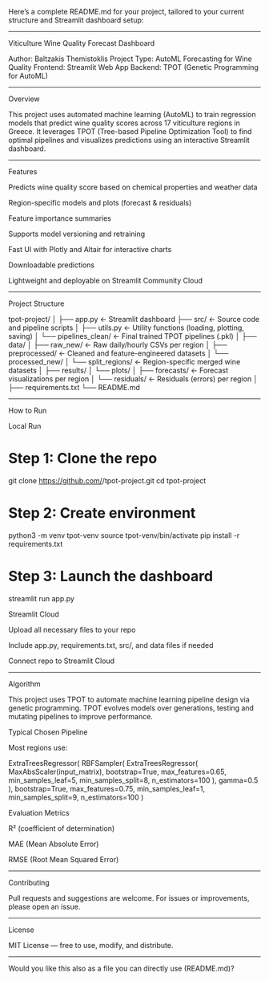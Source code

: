 Here’s a complete README.md for your project, tailored to your current structure and Streamlit dashboard setup:


---

Viticulture Wine Quality Forecast Dashboard

Author: Baltzakis Themistoklis
Project Type: AutoML Forecasting for Wine Quality
Frontend: Streamlit Web App
Backend: TPOT (Genetic Programming for AutoML)


---

Overview

This project uses automated machine learning (AutoML) to train regression models that predict wine quality scores across 17 viticulture regions in Greece. It leverages TPOT (Tree-based Pipeline Optimization Tool) to find optimal pipelines and visualizes predictions using an interactive Streamlit dashboard.


---

Features

Predicts wine quality score based on chemical properties and weather data

Region-specific models and plots (forecast & residuals)

Feature importance summaries

Supports model versioning and retraining

Fast UI with Plotly and Altair for interactive charts

Downloadable predictions

Lightweight and deployable on Streamlit Community Cloud



---

Project Structure

tpot-project/
│
├── app.py                      ← Streamlit dashboard
├── src/                        ← Source code and pipeline scripts
│   ├── utils.py                ← Utility functions (loading, plotting, saving)
│   └── pipelines_clean/        ← Final trained TPOT pipelines (.pkl)
│
├── data/
│   ├── raw_new/                ← Raw daily/hourly CSVs per region
│   ├── preprocessed/           ← Cleaned and feature-engineered datasets
│   └── processed_new/
│       └── split_regions/      ← Region-specific merged wine datasets
│
├── results/
│   └── plots/
│       ├── forecasts/          ← Forecast visualizations per region
│       └── residuals/          ← Residuals (errors) per region
│
├── requirements.txt
└── README.md


---

How to Run

Local Run

# Step 1: Clone the repo
git clone https://github.com/<your-repo>/tpot-project.git
cd tpot-project

# Step 2: Create environment
python3 -m venv tpot-venv
source tpot-venv/bin/activate
pip install -r requirements.txt

# Step 3: Launch the dashboard
streamlit run app.py

Streamlit Cloud

Upload all necessary files to your repo

Include app.py, requirements.txt, src/, and data files if needed

Connect repo to Streamlit Cloud



---

Algorithm

This project uses TPOT to automate machine learning pipeline design via genetic programming.
TPOT evolves models over generations, testing and mutating pipelines to improve performance.

Typical Chosen Pipeline

Most regions use:

ExtraTreesRegressor(
    RBFSampler(
        ExtraTreesRegressor(
            MaxAbsScaler(input_matrix),
            bootstrap=True,
            max_features=0.65,
            min_samples_leaf=5,
            min_samples_split=8,
            n_estimators=100
        ),
        gamma=0.5
    ),
    bootstrap=True,
    max_features=0.75,
    min_samples_leaf=1,
    min_samples_split=9,
    n_estimators=100
)

Evaluation Metrics

R² (coefficient of determination)

MAE (Mean Absolute Error)

RMSE (Root Mean Squared Error)



---

Contributing

Pull requests and suggestions are welcome.
For issues or improvements, please open an issue.


---

License

MIT License — free to use, modify, and distribute.


---

Would you like this also as a file you can directly use (README.md)?


